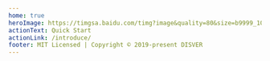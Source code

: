 ```yaml
---
home: true
heroImage: https://timgsa.baidu.com/timg?image&quality=80&size=b9999_10000&sec=1571338129530&di=a35a1c2339c7dd78357d9debb144cd6c&imgtype=0&src=http%3A%2F%2Fhbimg.b0.upaiyun.com%2F1a57f2c00e5d1d205401f2426fd43cef80b7f007175f5-O3AZ0F_fw658
actionText: Quick Start
actionLink: /introduce/
footer: MIT Licensed | Copyright © 2019-present DISVER
---
```

